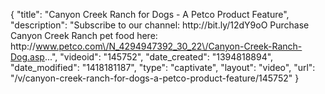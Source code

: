 {
    "title": "Canyon Creek Ranch for Dogs - A Petco Product Feature",
    "description": "Subscribe to our channel: http:\/\/bit.ly\/12dY9oO Purchase Canyon Creek Ranch pet food here: http:\/\/www.petco.com\/N_4294947392_30_22\/Canyon-Creek-Ranch-Dog.asp...",
    "videoid": "145752",
    "date_created": "1394818894",
    "date_modified": "1418181187",
    "type": "captivate",
    "layout": "video",
    "url": "\/v\/canyon-creek-ranch-for-dogs-a-petco-product-feature\/145752"
}